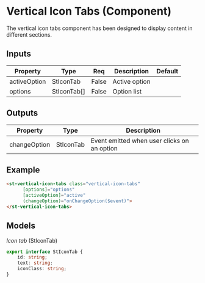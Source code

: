 # Vertical Icon Tabs (Component)

   The vertical icon tabs component has been designed to display content in different sections.

## Inputs

| Property     | Type        | Req   | Description   | Default |
| ------------ | ----------- | ----- | ------------- | ------- |
| activeOption | StIconTab   | False | Active option |         |
| options      | StIconTab[] | False | Option list   |         |

## Outputs

| Property     | Type      | Description                                 |
| ------------ | --------- | ------------------------------------------- |
| changeOption | StIconTab | Event emitted when user clicks on an option |

## Example


```html
<st-vertical-icon-tabs class="vertical-icon-tabs"
      [options]="options"
      [activeOption]="active"
      (changeOption)="onChangeOption($event)">
</st-vertical-icon-tabs>
```

## Models

*Icon tab* (StIconTab)

```typescript
export interface StIconTab {
    id: string;
    text: string;
    iconClass: string;
}
```

